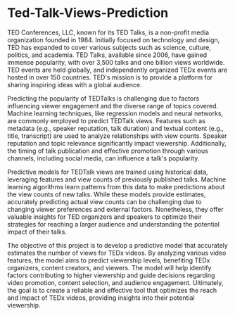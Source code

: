# Ted-Talk-Views-Prediction

TED Conferences, LLC, known for its TED Talks, is a non-profit media organization founded in 1984. Initially focused on technology and design, TED has expanded to cover various subjects such as science, culture, politics, and academia. TED Talks, available since 2006, have gained immense popularity, with over 3,500 talks and one billion views worldwide. TED events are held globally, and independently organized TEDx events are hosted in over 150 countries. TED's mission is to provide a platform for sharing inspiring ideas with a global audience.

Predicting the popularity of TEDTalks is challenging due to factors influencing viewer engagement and the diverse range of topics covered. Machine learning techniques, like regression models and neural networks, are commonly employed to predict TEDTalk views. Features such as metadata (e.g., speaker reputation, talk duration) and textual content (e.g., title, transcript) are used to analyze relationships with view counts. Speaker reputation and topic relevance significantly impact viewership. Additionally, the timing of talk publication and effective promotion through various channels, including social media, can influence a talk's popularity.

Predictive models for TEDTalk views are trained using historical data, leveraging features and view counts of previously published talks. Machine learning algorithms learn patterns from this data to make predictions about the view counts of new talks. While these models provide estimates, accurately predicting actual view counts can be challenging due to changing viewer preferences and external factors. Nonetheless, they offer valuable insights for TED organizers and speakers to optimize their strategies for reaching a larger audience and understanding the potential impact of their talks.

The objective of this project is to develop a predictive model that accurately estimates the number of views for TEDx videos. By analyzing various video features, the model aims to predict viewership levels, benefiting TEDx organizers, content creators, and viewers. The model will help identify factors contributing to higher viewership and guide decisions regarding video promotion, content selection, and audience engagement. Ultimately, the goal is to create a reliable and effective tool that optimizes the reach and impact of TEDx videos, providing insights into their potential viewership.
